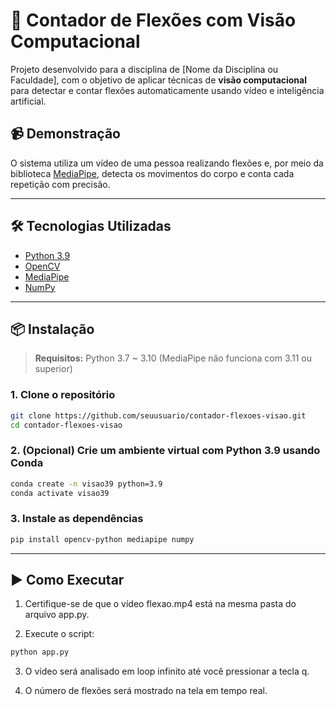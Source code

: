 # 🤖 Contador de Flexões com Visão Computacional

Projeto desenvolvido para a disciplina de [Nome da Disciplina ou Faculdade], com o objetivo de aplicar técnicas de **visão computacional** para detectar e contar flexões automaticamente usando vídeo e inteligência artificial.

## 📹 Demonstração

O sistema utiliza um vídeo de uma pessoa realizando flexões e, por meio da biblioteca [MediaPipe](https://google.github.io/mediapipe/), detecta os movimentos do corpo e conta cada repetição com precisão.


---

## 🛠 Tecnologias Utilizadas

- [Python 3.9](https://www.python.org/)
- [OpenCV](https://opencv.org/)
- [MediaPipe](https://google.github.io/mediapipe/)
- [NumPy](https://numpy.org/)

---

## 📦 Instalação

> **Requisitos:** Python 3.7 ~ 3.10 (MediaPipe não funciona com 3.11 ou superior)

### 1. Clone o repositório

```bash
git clone https://github.com/seuusuario/contador-flexoes-visao.git
cd contador-flexoes-visao

```

### 2. (Opcional) Crie um ambiente virtual com Python 3.9 usando Conda

```bash
conda create -n visao39 python=3.9
conda activate visao39

```
### 3. Instale as dependências
```bash
pip install opencv-python mediapipe numpy
```
---

## ▶️ Como Executar

1. Certifique-se de que o vídeo flexao.mp4 está na mesma pasta do arquivo app.py.

2. Execute o script:

```bash
python app.py

```

3. O vídeo será analisado em loop infinito até você pressionar a tecla q.

4. O número de flexões será mostrado na tela em tempo real.
